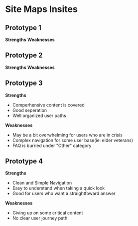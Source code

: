 # Site Maps Insites

## Prototype 1
**Strengths**
**Weaknesses**

## Prototype 2
**Strengths**
**Weaknesses**

## Prototype 3
**Strengths**
* Comperhensive content is covered
* Good seperation
* Well organized user paths

**Weaknesses**
* May be a bit overwhelming for users who are in crisis
* Complex navigation for some user base(ie: elder veterans)
* FAQ is burried under "Other" category

## Prototype 4
**Strengths**
* Clean and Simple Navigation
* Easy to understand when taking a quick look
* Good for users who want a straightfoward answer
  
**Weaknesses**
* Giving up on some critical content
* No clear user journey path
